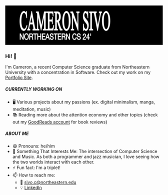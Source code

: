 ![](banner/evafont1.png)



### Hi! 👋

I'm Cameron, a recent Computer Science graduate from Northeastern University with a concentration in Software. Check out my work on my [Portfolio Site](http://cameronsivo.com/).



##### CURRENTLY WORKING ON

- 🖥️ Various projects about my passions (ex. digital minimalism, manga, meditation, music)
- 📚 Reading more about the attention economy and other topics (check out my [GoodReads account](#) for book reviews)

##### ABOUT ME
- 😄 Pronouns: he/him
- 💬 Something That Interests Me: The intersection of Computer Science and Music. As both a programmer and jazz musician, I love seeing how the two worlds interact with each other.
- ⚡ Fun fact: I'm a triplet!
- 📫 How to reach me: 
  - 📧 <sivo.c@northeastern.edu>
  - 💡 [LinkedIn](https://www.linkedin.com/in/cameron-sivo-68a721224/)
